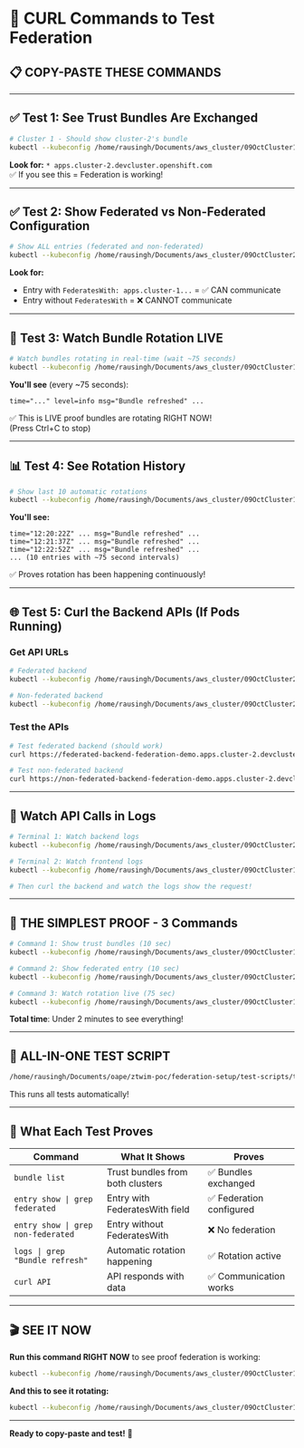 # 🧪 CURL Commands to Test Federation

## 📋 COPY-PASTE THESE COMMANDS

---

## ✅ Test 1: See Trust Bundles Are Exchanged

```bash
# Cluster 1 - Should show cluster-2's bundle
kubectl --kubeconfig /home/rausingh/Documents/aws_cluster/09OctCluster1/auth/kubeconfig exec -n zero-trust-workload-identity-manager spire-server-0 -c spire-server -- ./spire-server bundle list
```

**Look for:** `* apps.cluster-2.devcluster.openshift.com`  
✅ If you see this = Federation is working!

---

## ✅ Test 2: Show Federated vs Non-Federated Configuration

```bash
# Show ALL entries (federated and non-federated)
kubectl --kubeconfig /home/rausingh/Documents/aws_cluster/09OctCluster2/auth/kubeconfig exec -n zero-trust-workload-identity-manager spire-server-0 -c spire-server -- ./spire-server entry show
```

**Look for:**
- Entry with `FederatesWith: apps.cluster-1...` = ✅ CAN communicate
- Entry without `FederatesWith` = ❌ CANNOT communicate

---

## 🔄 Test 3: Watch Bundle Rotation LIVE

```bash
# Watch bundles rotating in real-time (wait ~75 seconds)
kubectl --kubeconfig /home/rausingh/Documents/aws_cluster/09OctCluster1/auth/kubeconfig logs -f -n zero-trust-workload-identity-manager spire-server-0 -c spire-server | grep --line-buffered "Bundle refresh"
```

**You'll see** (every ~75 seconds):
```
time="..." level=info msg="Bundle refreshed" ...
```

✅ This is LIVE proof bundles are rotating RIGHT NOW!  
(Press Ctrl+C to stop)

---

## 📊 Test 4: See Rotation History

```bash
# Show last 10 automatic rotations
kubectl --kubeconfig /home/rausingh/Documents/aws_cluster/09OctCluster1/auth/kubeconfig logs -n zero-trust-workload-identity-manager spire-server-0 -c spire-server --tail=300 | grep "Bundle refreshed" | tail -10
```

**You'll see:**
```
time="12:20:22Z" ... msg="Bundle refreshed" ...
time="12:21:37Z" ... msg="Bundle refreshed" ...
time="12:22:52Z" ... msg="Bundle refreshed" ...
... (10 entries with ~75 second intervals)
```

✅ Proves rotation has been happening continuously!

---

## 🌐 Test 5: Curl the Backend APIs (If Pods Running)

### Get API URLs
```bash
# Federated backend
kubectl --kubeconfig /home/rausingh/Documents/aws_cluster/09OctCluster2/auth/kubeconfig get route federated-backend -n federation-demo -o jsonpath='https://{.spec.host}'

# Non-federated backend
kubectl --kubeconfig /home/rausingh/Documents/aws_cluster/09OctCluster2/auth/kubeconfig get route non-federated-backend -n federation-demo -o jsonpath='https://{.spec.host}'
```

### Test the APIs
```bash
# Test federated backend (should work)
curl https://federated-backend-federation-demo.apps.cluster-2.devcluster.openshift.com/api/data

# Test non-federated backend
curl https://non-federated-backend-federation-demo.apps.cluster-2.devcluster.openshift.com/api/data
```

---

## 👀 Watch API Calls in Logs

```bash
# Terminal 1: Watch backend logs
kubectl --kubeconfig /home/rausingh/Documents/aws_cluster/09OctCluster2/auth/kubeconfig logs -f -l app=federated-backend -n federation-demo

# Terminal 2: Watch frontend logs
kubectl --kubeconfig /home/rausingh/Documents/aws_cluster/09OctCluster1/auth/kubeconfig logs -f -l app=federated-frontend -n federation-demo

# Then curl the backend and watch the logs show the request!
```

---

## 🎯 THE SIMPLEST PROOF - 3 Commands

```bash
# Command 1: Show trust bundles (10 sec)
kubectl --kubeconfig /home/rausingh/Documents/aws_cluster/09OctCluster1/auth/kubeconfig exec -n zero-trust-workload-identity-manager spire-server-0 -c spire-server -- ./spire-server bundle list

# Command 2: Show federated entry (10 sec)
kubectl --kubeconfig /home/rausingh/Documents/aws_cluster/09OctCluster2/auth/kubeconfig exec -n zero-trust-workload-identity-manager spire-server-0 -c spire-server -- ./spire-server entry show | grep -A 10 "federated-backend"

# Command 3: Watch rotation live (75 sec)
kubectl --kubeconfig /home/rausingh/Documents/aws_cluster/09OctCluster1/auth/kubeconfig logs -f -n zero-trust-workload-identity-manager spire-server-0 -c spire-server | grep "Bundle refresh"
```

**Total time**: Under 2 minutes to see everything!

---

## 🚀 ALL-IN-ONE TEST SCRIPT

```bash
/home/rausingh/Documents/oape/ztwim-poc/federation-setup/test-scripts/test-federation.sh
```

This runs all tests automatically!

---

## 📝 What Each Test Proves

| Command | What It Shows | Proves |
|---------|---------------|--------|
| `bundle list` | Trust bundles from both clusters | ✅ Bundles exchanged |
| `entry show \| grep federated` | Entry with FederatesWith field | ✅ Federation configured |
| `entry show \| grep non-federated` | Entry without FederatesWith | ❌ No federation |
| `logs \| grep "Bundle refresh"` | Automatic rotation happening | ✅ Rotation active |
| `curl API` | API responds with data | ✅ Communication works |

---

## 🎬 SEE IT NOW

**Run this command RIGHT NOW** to see proof federation is working:

```bash
kubectl --kubeconfig /home/rausingh/Documents/aws_cluster/09OctCluster1/auth/kubeconfig exec -n zero-trust-workload-identity-manager spire-server-0 -c spire-server -- ./spire-server bundle list && echo "" && echo "✅ If you see 'apps.cluster-2.devcluster.openshift.com' above, federation is WORKING!"
```

**And this to see it rotating:**

```bash
kubectl --kubeconfig /home/rausingh/Documents/aws_cluster/09OctCluster1/auth/kubeconfig logs -n zero-trust-workload-identity-manager spire-server-0 -c spire-server --tail=200 | grep "Bundle refreshed" | tail -5 && echo "" && echo "✅ Multiple refreshes = Rotation is ACTIVE!"
```

---

**Ready to copy-paste and test!** 🎉

